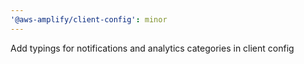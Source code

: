 ```yaml
---
'@aws-amplify/client-config': minor
---
```


Add typings for notifications and analytics categories in client config
